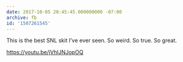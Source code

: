 ```yaml
---
date: 2017-10-05 20:45:45.000000000 -07:00
archive: fb
id: '1507261545'
---
```


This is the best SNL skit I’ve ever seen. So weird. So true. So great. 

https://youtu.be/jVhlJNJopOQ
